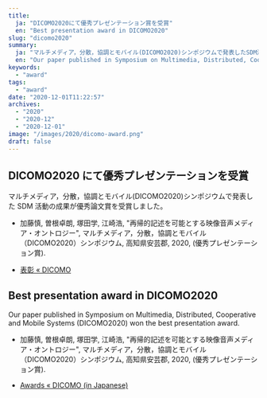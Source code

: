 ```yaml
---
title:
  ja: "DICOMO2020にて優秀プレゼンテーション賞を受賞"
  en: "Best presentation award in DICOMO2020"
slug: "dicomo2020"
summary:
  ja: "マルチメディア，分散，協調とモバイル(DICOMO2020)シンポジウムで発表したSDM活動の成果が優秀プレゼンテーション賞を受賞しました。"
  en: "Our paper published in Symposium on Multimedia, Distributed, Cooperative and Mobile Systems (DICOMO2020) won the best presentation award."
keywords:
  - "award"
tags:
  - "award"
date: "2020-12-01T11:22:57"
archives:
  - "2020"
  - "2020-12"
  - "2020-12-01"
image: "/images/2020/dicomo-award.png"
draft: false
---
```


<!-- 日本語記事ここから -->
<section lang="ja" v-if="$context.locale === 'ja-jp'">

# DICOMO2020 にて優秀プレゼンテーションを受賞

マルチメディア，分散，協調とモバイル(DICOMO2020)シンポジウムで発表した SDM 活動の成果が優秀論文賞を受賞しました。

- 加藤慎, 曽根卓朗, 塚田学, 江崎浩, "再帰的記述を可能とする映像音声メディア・オントロジー", マルチメディア，分散，協調とモバイル（DICOMO2020）シンポジウム, 高知県安芸郡, 2020, (優秀プレゼンテーション賞).

- [表彰 « DICOMO](http://dicomo.org/2020/2020/commendation/)

[<g-image src="/images/2020/dicomo-award.png" />](/images/2020/dicomo-award.png)

</section>
<!-- 日本語記事ここまで -->

<!-- English article start -->
<section lang="en" v-else>

# Best presentation award in DICOMO2020

Our paper published in Symposium on Multimedia, Distributed, Cooperative and Mobile Systems (DICOMO2020) won the best presentation award.

- 加藤慎, 曽根卓朗, 塚田学, 江崎浩, "再帰的記述を可能とする映像音声メディア・オントロジー", マルチメディア，分散，協調とモバイル（DICOMO2020）シンポジウム, 高知県安芸郡, 2020, (優秀プレゼンテーション賞).

- [Awards « DICOMO (in Japanese)](http://dicomo.org/2020/2020/commendation/)

[<g-image src="/images/2020/dicomo-award.png" />](/images/2020/dicomo-award.png)

</section>
<!-- English article end -->
